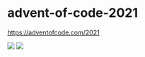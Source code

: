 # advent-of-code-2021
https://adventofcode.com/2021

![](https://img.shields.io/badge/day%20📅-20-blue)
![](https://img.shields.io/badge/stars%20⭐-22-yellow)

